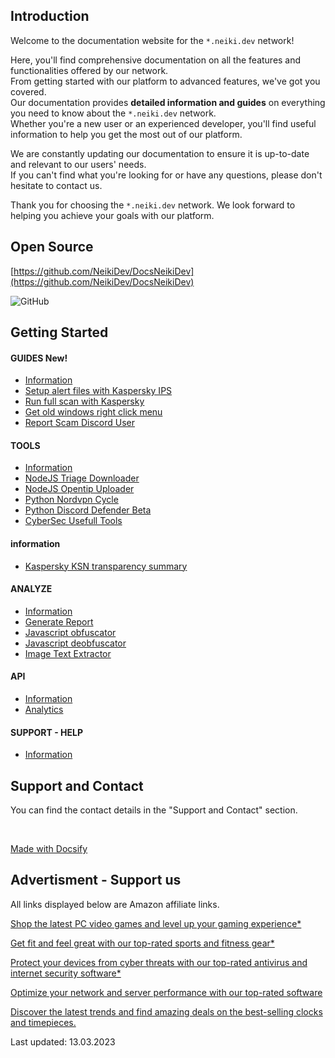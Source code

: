 
## Introduction

Welcome to the documentation website for the `*.neiki.dev` network! 

Here, you'll find comprehensive documentation on all the features 
and functionalities offered by our network.  <br>
From getting started with our platform to advanced features, we've got you covered. <br>
Our documentation provides **detailed information and guides** on everything you need to know about the `*.neiki.dev` network. <br> 
Whether you're a new user or an experienced developer, you'll find useful information to help you get the most out of our platform.

We are constantly updating our documentation to ensure it is up-to-date and relevant to our users' needs. 
<br> If you can't find what you're looking for or have any questions, please don't hesitate to contact us.

Thank you for choosing the `*.neiki.dev` network. We look forward to helping you achieve your goals with our platform.

## Open Source

[https://github.com/NeikiDev/DocsNeikiDev](https://github.com/NeikiDev/DocsNeikiDev)

![GitHub](https://img.shields.io/github/last-commit/neikidev/DocsNeikiDev?style=for-the-badge)

## Getting Started

<!-- tabs:start -->

#### **GUIDES <span class="tab-badge">New!</span>**
* [Information](/guides/information.md)
* [Setup alert files with Kaspersky IPS](/guides/setup-alert-files-with-kaspersky-ips.md)
* [Run full scan with Kaspersky](/guides/run-full-scan-with-kaspersky-free.md)
* [Get old windows right click menu](/guides/windows-old-right-click-menu.md)
* [Report Scam Discord User](/guides/report-scam-discord-user.md)
#### **TOOLS**

* [Information](/tools/information.md)
* [NodeJS Triage Downloader](/tools/nodejs-triage-downloader.md)
* [NodeJS Opentip Uploader](/tools/nodejs-kaspersky-opentip-uploader.md)
* [Python Nordvpn Cycle](/tools/python-nordvpn-cycle.md)
* [Python Discord Defender Beta](python-discord-defender-beta.md)
* [CyberSec Usefull Tools](/tools/cybersec-usefull-tools.md)

#### **information**

* [Kaspersky KSN transparency summary](/information/kaspersky-ksn-transparency-summary.md)

#### **ANALYZE**
* [Information](/analyze/information.md)
* [Generate Report](/analyze/generate-report-single-hash.md)
* [Javascript obfuscator](/analyze/tools-javascript-obfuscator.md)
* [Javascript deobfuscator](/analyze/tools-javascript-deobfuscator.md)
* [Image Text Extractor](/analyze/tools-image-text-extractor.md)

#### **API**
* [Information](/api/information.md)
* [Analytics](/api/website-analytics-script.md)

#### **SUPPORT - HELP**
* [Information](/support/information.md)

<!-- tabs:end -->

## Support and Contact
You can find the contact details in the "Support and Contact" section.

<br>

[Made with Docsify](https://docsify.js.org/#/)

## Advertisment - Support us

<p class="tip"> All links displayed below are Amazon affiliate links. </p>

<a target="_blank" href="https://www.amazon.de/b?_encoding=UTF8&tag=neikidevamazo-21&linkCode=ur2&linkId=1873b1a84d0a24f5b887cbf1143243a0&camp=1638&creative=6742&node=301129">Shop the latest PC video games and level up your gaming experience*</a>

<a target="_blank" href="https://www.amazon.de/b?_encoding=UTF8&tag=neikidevamazo-21&linkCode=ur2&linkId=55f55d189cc49e93796e9787ca57b804&camp=1638&creative=6742&node=16435051">Get fit and feel great with our top-rated sports and fitness gear*</a>

<a target="_blank" href="https://www.amazon.de/b?_encoding=UTF8&tag=neikidevamazo-21&linkCode=ur2&linkId=b39f15bbfebddd4f494328c8411aa977&camp=1638&creative=6742&node=12759351">Protect your devices from cyber threats with our top-rated antivirus and internet security software*</a>

<a target="_blank" href="https://www.amazon.de/b?_encoding=UTF8&tag=neikidevamazo-21&linkCode=ur2&linkId=b559dffe1696afef4c39ff6ef3d88a0a&camp=1638&creative=6742&node=14650816031"> Optimize your network and server performance with our top-rated software</a>

<a target="_blank" href="https://www.amazon.de/b?_encoding=UTF8&tag=neikidevamazo-21&linkCode=ur2&linkId=66d64cac198b3eadf9f2067e02716f5c&camp=1638&creative=6742&node=193707031">Discover the latest trends and find amazing deals on the best-selling clocks and timepieces.</a>

<p class="warn"> Last updated: 13.03.2023 </p>